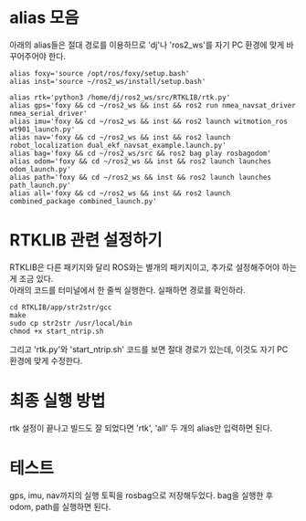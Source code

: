 # alias 모음
아래의 alias들은 절대 경로를 이용하므로 'dj'나 'ros2_ws'를 자기 PC 환경에 맞게 바꾸어주어야 한다.  
```
alias foxy='source /opt/ros/foxy/setup.bash'
alias inst='source ~/ros2_ws/install/setup.bash'

alias rtk='python3 /home/dj/ros2_ws/src/RTKLIB/rtk.py'
alias gps='foxy && cd ~/ros2_ws && inst && ros2 run nmea_navsat_driver nmea_serial_driver'
alias imu='foxy && cd ~/ros2_ws && inst && ros2 launch witmotion_ros wt901_launch.py'
alias nav='foxy && cd ~/ros2_ws && inst && ros2 launch robot_localization dual_ekf_navsat_example.launch.py'
alias bag='foxy && cd ~/ros2_ws/src && ros2 bag play rosbagodom'
alias odom='foxy && cd ~/ros2_ws && inst && ros2 launch launches odom_launch.py'
alias path='foxy && cd ~/ros2_ws && inst && ros2 launch launches path_launch.py'
alias all='foxy && cd ~/ros2_ws && inst && ros2 launch combined_package combined_launch.py'
```
  
# RTKLIB 관련 설정하기
RTKLIB은 다른 패키지와 달리 ROS와는 별개의 패키지이고, 추가로 설정해주어야 하는 게 조금 있다.  
아래의 코드를 터미널에서 한 줄씩 실행한다. 실패하면 경로를 확인하라.  
```
cd RTKLIB/app/str2str/gcc
make
sudo cp str2str /usr/local/bin
chmod +x start_ntrip.sh
```
그리고 'rtk.py'와 'start_ntrip.sh' 코드를 보면 절대 경로가 있는데, 이것도 자기 PC 환경에 맞게 수정한다.  
  
# 최종 실행 방법  
rtk 설정이 끝나고 빌드도 잘 되었다면 'rtk', 'all' 두 개의 alias만 입력하면 된다.

# 테스트 
gps, imu, nav까지의 실행 토픽을 rosbag으로 저장해두었다.
bag을 실행한 후 odom, path를 실행하면 된다.